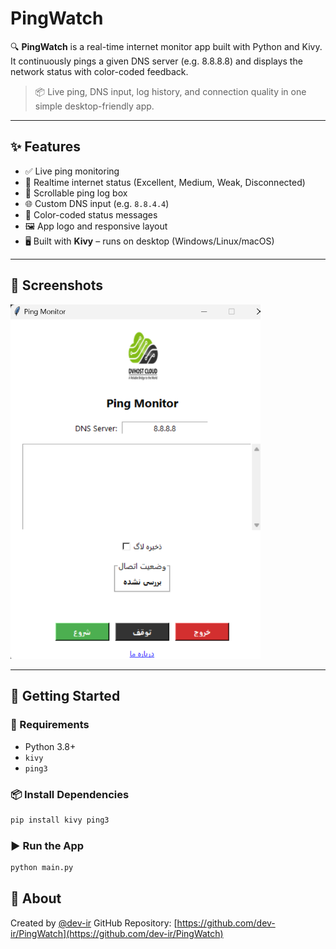 # PingWatch

🔍 **PingWatch** is a real-time internet monitor app built with Python and Kivy. It continuously pings a given DNS server (e.g. 8.8.8.8) and displays the network status with color-coded feedback.

> 📦 Live ping, DNS input, log history, and connection quality in one simple desktop-friendly app.

---

## ✨ Features

- ✅ Live ping monitoring
- 🎯 Realtime internet status (Excellent, Medium, Weak, Disconnected)
- 🧾 Scrollable ping log box
- 🌐 Custom DNS input (e.g. `8.8.4.4`)
- 🎨 Color-coded status messages
- 🖼️ App logo and responsive layout
- 🖥️ Built with **Kivy** – runs on desktop (Windows/Linux/macOS)

---

## 📸 Screenshots
<img src="https://github.com/dev-ir/PingWatch/blob/master/screenshot.png?raw=true" width="400"/>

---

## 🚀 Getting Started

### 🐍 Requirements

- Python 3.8+
- `kivy`
- `ping3`

### 📦 Install Dependencies

```bash
pip install kivy ping3
````

### ▶️ Run the App

```bash
python main.py
```

## 📣 About

Created by [@dev-ir](https://github.com/dev-ir)
GitHub Repository: [https://github.com/dev-ir/PingWatch](https://github.com/dev-ir/PingWatch)